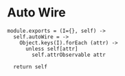 Auto Wire
=========

    module.exports = (I={}, self) ->
      self.autoWire = ->
        Object.keys(I).forEach (attr) ->
          unless self[attr]
            self.attrObservable attr

      return self
